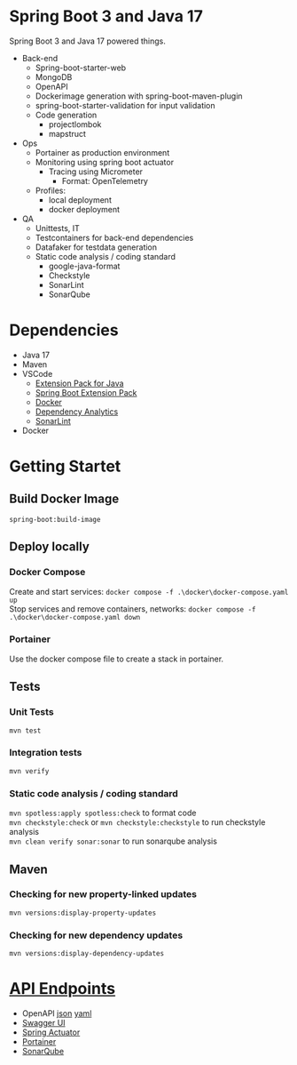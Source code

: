 # Spring Boot 3 and Java 17
Spring Boot 3 and Java 17 powered things. 
- Back-end
    - Spring-boot-starter-web
    - MongoDB
    - OpenAPI
    - Dockerimage generation with spring-boot-maven-plugin
    - spring-boot-starter-validation for input validation
    - Code generation
        - projectlombok
        - mapstruct
- Ops
    - Portainer as production environment
    - Monitoring using spring boot actuator
        - Tracing using Micrometer
            - Format: OpenTelemetry
    - Profiles:
        - local deployment
        - docker deployment
- QA
    - Unittests, IT
    - Testcontainers for back-end dependencies
    - Datafaker for testdata generation
    - Static code analysis / coding standard
        - google-java-format
        - Checkstyle
        - SonarLint 
        - SonarQube 
# Dependencies
- Java 17
- Maven
- VSCode
    - [Extension Pack for Java](https://marketplace.visualstudio.com/items?itemName=vscjava.vscode-java-pack)
    - [Spring Boot Extension Pack](https://marketplace.visualstudio.com/items?itemName=vmware.vscode-boot-dev-pack)
    - [Docker](https://marketplace.visualstudio.com/items?itemName=ms-azuretools.vscode-docker)
    - [Dependency Analytics](https://marketplace.visualstudio.com/items?itemName=redhat.fabric8-analytics)
    - [SonarLint](https://marketplace.visualstudio.com/items?itemName=SonarSource.sonarlint-vscode)
- Docker

# Getting Startet
## Build Docker Image
`spring-boot:build-image`
## Deploy locally
### Docker Compose
Create and start services: `docker compose -f .\docker\docker-compose.yaml up`  
Stop services and remove containers, networks: `docker compose -f .\docker\docker-compose.yaml down`
### Portainer
Use the docker compose file to create a stack in portainer.
## Tests
### Unit Tests
`mvn test`
### Integration tests
`mvn verify`
### Static code analysis / coding standard
`mvn spotless:apply spotless:check` to format code  
`mvn checkstyle:check` or `mvn checkstyle:checkstyle` to run checkstyle analysis  
`mvn clean verify sonar:sonar` to run sonarqube analysis  
## Maven
### Checking for new property-linked updates 
`mvn versions:display-property-updates`
### Checking for new dependency updates
`mvn versions:display-dependency-updates`
 
# [API Endpoints](https://learn.microsoft.com/en-us/azure/architecture/best-practices/api-design)
- OpenAPI [json](http://localhost:8080/v3/api-docs) [yaml](http://localhost:8080/v3/api-docs.yaml)
- [Swagger UI](http://localhost:8080/swagger-ui.html)
- [Spring Actuator](http://localhost:8080/actuator)
- [Portainer](https://localhost:9443)
- [SonarQube](http://localhost:9000)
